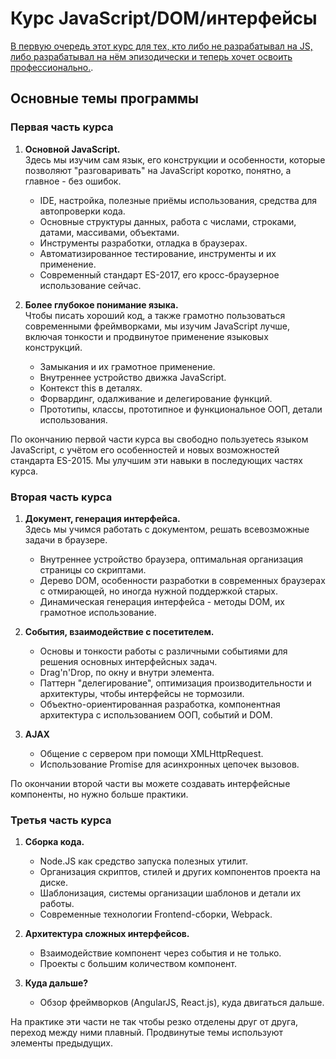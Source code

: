 # Курс JavaScript/DOM/интерфейсы
[В первую очередь этот курс для тех, кто либо не разрабатывал на JS, либо разрабатывал на нём эпизодически и теперь хочет освоить профессионально.](https://learn.javascript.ru/courses/js).

## Основные темы программы


### Первая часть курса

1. **Основной JavaScript.**
\
Здесь мы изучим сам язык, его конструкции и особенности, которые позволяют "разговаривать" на JavaScript коротко, понятно, а главное - без ошибок.

    - IDE, настройка, полезные приёмы использования, средства для автопроверки кода.
    - Основные структуры данных, работа с числами, строками, датами, массивами, объектами.
    - Инструменты разработки, отладка в браузерах.
    - Автоматизированное тестирование, инструменты и их применение.
    - Современный стандарт ES-2017, его кросс-браузерное использование сейчас.

2. **Более глубокое понимание языка.**
\
Чтобы писать хороший код, а также грамотно пользоваться современными фреймворками, мы изучим JavaScript лучше, включая тонкости и продвинутое применение языковых конструкций.

    - Замыкания и их грамотное применение.
    - Внутреннее устройство движка JavaScript.
    - Контекст this в деталях.
    - Форвардинг, одалживание и делегирование функций.
    - Прототипы, классы, прототипное и функциональное ООП, детали использования.


По окончанию первой части курса вы свободно пользуетесь языком JavaScript, с учётом его особенностей и новых возможностей стандарта ES-2015. Мы улучшим эти навыки в последующих частях курса.


### Вторая часть курса

1. **Документ, генерация интерфейса.**
\
Здесь мы учимся работать с документом, решать всевозможные задачи в браузере.

    - Внутреннее устройство браузера, оптимальная организация страницы со скриптами.
    - Дерево DOM, особенности разработки в современных браузерах с отмирающей, но иногда нужной поддержкой старых.
    - Динамическая генерация интерфейса - методы DOM, их грамотное использование.

2. **События, взаимодействие с посетителем.**
    - Основы и тонкости работы с различными событиями для решения основных интерфейсных задач.
    - Drag'n'Drop, по окну и внутри элемента.
    - Паттерн "делегирование", оптимизация производительности и архитектуры, чтобы интерфейсы не тормозили.
    - Объектно-ориентированная разработка, компонентная архитектура с использованием ООП, событий и DOM.

3. **AJAX**
    - Общение с сервером при помощи XMLHttpRequest.
    - Использование Promise для асинхронных цепочек вызовов.


По окончании второй части вы можете создавать интерфейсные компоненты, но нужно больше практики.


### Третья часть курса

1. **Сборка кода.**
    - Node.JS как средство запуска полезных утилит.
    - Организация скриптов, стилей и других компонентов проекта на диске.
    - Шаблонизация, системы организации шаблонов и детали их работы.
    - Современные технологии Frontend-сборки, Webpack.

2. **Архитектура сложных интерфейсов.**
    - Взаимодействие компонент через события и не только.
    - Проекты с большим количеством компонент.

3. **Куда дальше?**
    - Обзор фреймворков (AngularJS, React.js), куда двигаться дальше.


На практике эти части не так чтобы резко отделены друг от друга, переход между ними плавный. Продвинутые темы используют элементы предыдущих.
